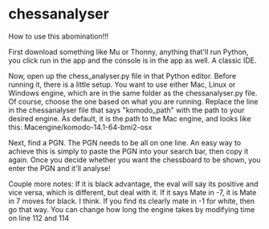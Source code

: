 # chessanalyser
How to use this abomination!!!

First download something like Mu or Thonny, anything that'll run Python, you click run in the app and the console is in the app as well. A classic IDE. 

Now, open up the chess_analyser.py file in that Python editor. Before running it, there is a little setup. You want to use either Mac, Linux or Windows engine, which are in the same folder as the chessanalyser.py file. Of course, choose the one based on what you are running. Replace the line in the chessanalyser file that says "komodo_path" with the path to your desired engine. As default, it is the path to the Mac engine, and looks like this: Macengine/komodo-14.1-64-bmi2-osx

Next, find a PGN. The PGN needs to be all on one line. An easy way to achieve this is simply to paste the PGN into your search bar, then copy it again. Once you decide whether you want the chessboard to be shown, you enter the PGN and it'll analyse!

Couple more notes: If it is black advantage, the eval will say its positive and vice versa, which is different, but deal with it. If it says Mate in -7, it is Mate in 7 moves for black. I think. If you find its clearly mate in -1 for white, then go that way. You can change how long the engine takes by modifying time on line 112 and 114
